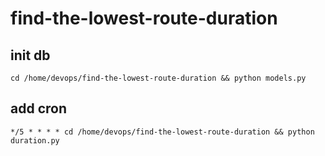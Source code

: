 # find-the-lowest-route-duration

## init db

`cd /home/devops/find-the-lowest-route-duration && python models.py`

## add cron

`*/5 * * * * cd /home/devops/find-the-lowest-route-duration && python duration.py`
